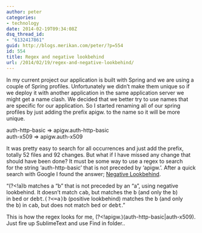 ```yaml
---
author: peter
categories:
- technology
date: 2014-02-19T09:34:08Z
dsq_thread_id:
- "6132417861"
guid: http://blogs.merikan.com/peter/?p=554
id: 554
title: Regex and negative lookbehind
url: /2014/02/19/regex-and-negative-lookbehind/
---
```


In my current project our application is built with Spring and we are using a couple of Spring profiles. Unfortunately we didn&#8217;t make them unique so if we deploy it with another application in the same application server we might get a name clash. We decided that we better try to use names that are specific for our application. So I started renaming all of our spring profiles by just adding the prefix apigw. to the name so it will be more unique.

auth-http-basic => apigw.auth-http-basic  
auth-x509 => apigw.auth-x509

It was pretty easy to search for all occurrences and just add the prefix, totally 52 files and 92 changes. But what if I have missed any change that should have been done? It must be some way to use a regex to search for the string &#8216;auth-http-basic&#8217; that is not preceded by &#8216;apigw.&#8217;. After a quick search with Google I found the answer; [Negative Lookbehind](http://www.regular-expressions.info/lookaround.html).

&#8220;(?<!a)b matches a &#8220;b&#8221; that is not preceded by an &#8220;a&#8221;, using negative lookbehind. It doesn&#8217;t match <tt>cab</tt>, but matches the <tt>b</tt> (and only the <tt>b</tt>) in <tt>bed</tt> or <tt>debt</tt>.<tt>(?<=a)b</tt> (<wbr />positive lookbehind) matches the <tt>b</tt> (and only the <tt>b</tt>) in <tt>cab</tt>, but does not match <tt>bed</tt> or <tt>debt</tt>.&#8221;

This is how the regex looks for me, (?<!apigw.)(auth-http-basic|auth-x509). Just fire up SublimeText and use Find in folder..